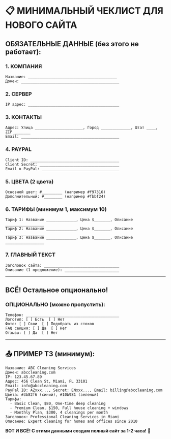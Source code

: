 # 📋 МИНИМАЛЬНЫЙ ЧЕКЛИСТ ДЛЯ НОВОГО САЙТА

## ОБЯЗАТЕЛЬНЫЕ ДАННЫЕ (без этого не работает):

### 1. КОМПАНИЯ
```
Название: _______________________________________
Домен: ___________________________________________
```

### 2. СЕРВЕР
```
IP адрес: ________________________________________
```

### 3. КОНТАКТЫ
```
Адрес: Улица _____________________, Город _____________, Штат ____, ZIP _______
Email: ___________________________________________
```

### 4. PAYPAL
```
Client ID: _______________________________________
Client Secret: ___________________________________
Email в PayPal: __________________________________
```

### 5. ЦВЕТА (2 цвета)
```
Основной цвет: #_________ (например #f97316)
Дополнительный: #________ (например #fbbf24)
```

### 6. ТАРИФЫ (минимум 1, максимум 10)
```
Тариф 1: Название _____________, Цена $_______, Описание _________________
Тариф 2: Название _____________, Цена $_______, Описание _________________
Тариф 3: Название _____________, Цена $_______, Описание _________________
```

### 7. ГЛАВНЫЙ ТЕКСТ
```
Заголовок сайта: _________________________________
Описание (1 предложение): ________________________
```

---

## ВСЁ! Остальное опционально!

### ОПЦИОНАЛЬНО (можно пропустить):

```
Телефон: _________________________________________
Логотип: [ ] Есть  [ ] Нет
Фото: [ ] Свои  [ ] Подобрать из стоков
FAQ секция: [ ] Да  [ ] Нет
Отзывы: [ ] Да  [ ] Нет
```

---

## 📤 ПРИМЕР ТЗ (минимум):

```
Название: ABC Cleaning Services
Домен: abccleaning.com
IP: 123.45.67.89
Адрес: 456 Clean St, Miami, FL 33101
Email: info@abccleaning.com
PayPal ID: AZxxx..., Secret: ENxxx..., Email: billing@abccleaning.com
Цвета: #3b82f6 (синий), #10b981 (зеленый)
Тарифы:
  - Basic Clean, $80, One-time deep cleaning
  - Premium Clean, $150, Full house cleaning + windows
  - Monthly Plan, $300, 4 cleanings per month
Заголовок: Professional Cleaning Services in Miami
Описание: Expert cleaning for homes and offices since 2010
```

**ВОТ И ВСЁ! С этими данными создам полный сайт за 1-2 часа!** 🚀
